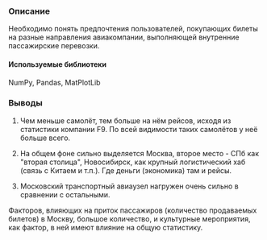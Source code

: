 ### Описание
Необходимо понять предпочтения пользователей, покупающих билеты на разные направления авиакомпании, выполняющей внутренние пассажирские перевозки.

#### Используемые библиотеки
NumPy, Pandas, MatPlotLib

### Выводы
1) Чем меньше самолёт, тем больше на нём рейсов, исходя из статистики компании F9. По всей видимости таких самолётов у неё больше всего.

2) На общем фоне сильно выделяется Москва, второе место - СПб как "вторая столица", Новосибирск, как крупный логистический хаб (связь с Китаем и т.п.). Где деньги (экономика) там и рейсы.

3) Московский транспортный авиаузел нагружен очень сильно в сравнении с остальными.

Факторов, влияющих на приток пассажиров (количество продаваемых билетов) в Москву, большое количество, и культурные мероприятия, как фактор, в ней имеют влияние на общую статистику.

